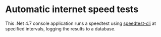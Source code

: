 # Automatic internet speed tests

This .Net 4.7 console application runs a speedtest using [speedtest-cli](https://github.com/sivel/speedtest-cli) at specified intervals, logging the results to a database.
